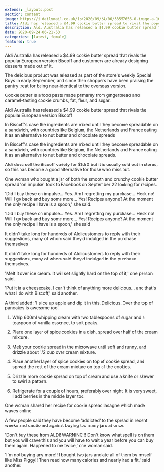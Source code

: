```yaml
---
extends: _layouts.post
section: content
image: https://i.dailymail.co.uk/1s/2020/09/24/06/33557656-0-image-a-16_1600924126876.jpg 
title: Aldi has released a $4.99 cookie butter spread to rival the popular Biscoff 
description: Aldi Australia has released a $4.99 cookie butter spread that rivals the popular European version Biscoff and customers are already designing desserts made out of it. 
date: 2020-09-24-06-21-53 
categories: [latest, female] 
featured: true 
--- 
```

Aldi Australia has released a $4.99 cookie butter spread that rivals the popular European version Biscoff and customers are already designing desserts made out of it.

The delicious product was released as part of the store's weekly Special Buys in early September, and since then shoppers have been praising the pantry treat for being near-identical to the overseas version.  

Cookie butter is a food paste made primarily from gingerbread and caramel-tasting cookie crumbs, fat, flour, and sugar. 

Aldi Australia has released a $4.99 cookie butter spread that rivals the popular European version Biscoff

In Biscoff's case the ingredients are mixed until they become spreadable on a sandwich, with countries like Belgium, the Netherlands and France eating it as an alternative to nut butter and chocolate spreads

In Biscoff's case the ingredients are mixed until they become spreadable on a sandwich, with countries like Belgium, the Netherlands and France eating it as an alternative to nut butter and chocolate spreads.

Aldi does sell the Biscoff variety for $5.50 but it is usually sold out in stores, so this has become a good alternative for those who miss out.

One woman who bought a jar of both the smooth and crunchy cookie butter spread 'on impulse' took to Facebook on September 22 looking for recipes.

'Did I buy these on impulse... Yes. Am I regretting my purchase... Heck no! Will I go back and buy some more... Yes! Recipes anyone? At the moment the only recipe I have is a spoon,' she said.

'Did I buy these on impulse... Yes. Am I regretting my purchase... Heck no! Will I go back and buy some more... Yes! Recipes anyone? At the moment the only recipe I have is a spoon,' she said

It didn't take long for hundreds of Aldi customers to reply with their suggestions, many of whom said they'd indulged in the purchase themselves

It didn't take long for hundreds of Aldi customers to reply with their suggestions, many of whom said they'd indulged in the purchase themselves.

'Melt it over ice cream. It will set slightly hard on the top of it,' one person said.

'Put it in a cheesecake. I can't think of anything more delicious... and that's what I do with Biscoff,' said another. 

A third added: 'I slice up apple and dip it in this. Delicious. Over the top of pancakes is awesome too'.

1. Whip 600ml whipping cream with two tablespoons of sugar and a teaspoon of vanilla essence, to soft peaks.

2. Place one layer of spice cookies in a dish, spread over half of the cream mixture.

3. Melt your cookie spread in the microwave until soft and runny, and drizzle about 1/2 cup over cream mixture.

4. Place another layer of spice cookies on top of cookie spread, and spread the rest of the cream mixture on top of the cookies.

5. Drizzle more cookie spread on top of cream and use a knife or skewer to swirl a pattern.

6. Refrigerate for a couple of hours, preferably over night. It is very sweet, I add berries in the middle layer too.

One woman shared her recipe for cookie spread lasagne which made waves online

A few people said they have become 'addicted' to the spread in recent weeks and cautioned against buying too many jars at once.

'Don't buy these from ALDI! WARNING!!! Don't know what spell is on them but you will crave this and you will have to wait a year before you can buy them again. Happened to me twice,' one woman said.

'I'm not buying any more!! I bought two jars and ate all of them by myself like Miss Piggy!! Then read how many calories and nearly had a fit,' said another.


